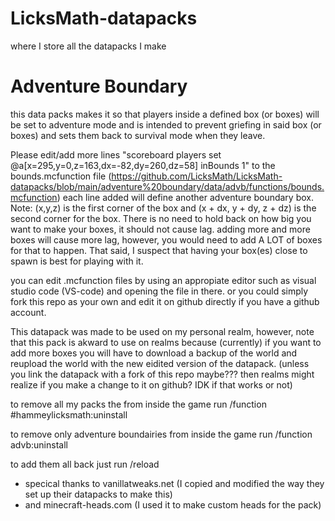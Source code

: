 # LicksMath-datapacks
where I store all the datapacks I make
# Adventure Boundary
this data packs makes it so that players inside a defined box (or boxes) will be set to adventure mode and is intended to prevent griefing in said box (or boxes) and sets them back to survival mode when they leave.

Please edit/add more lines "scoreboard players set @a[x=295,y=0,z=163,dx=-82,dy=260,dz=58] inBounds 1" to the bounds.mcfunction file (https://github.com/LicksMath/LicksMath-datapacks/blob/main/adventure%20boundary/data/advb/functions/bounds.mcfunction) each line added will define another adventure boundary box. Note: (x,y,z) is the first corner of the box and (x + dx, y + dy, z + dz) is the second corner for the box. There is no need to hold back on how big you want to make your boxes, it should not cause lag. adding more and more boxes will cause more lag, however, you would need to add A LOT of boxes for that to happen. That said, I suspect that having your box(es) close to spawn is best for playing with it.

you can edit .mcfunction files by using an appropiate editor such as visual studio code (VS-code) and opening the file in there. or you could simply fork this repo as your own and edit it on github directly if you have a github account. 

This datapack was made to be used on my personal realm, however, note that this pack is akward to use on realms because (currently) if you want to add more boxes you will have to download a backup of the world and reupload the world with the new eidited version of the datapack. (unless you link the datapack with a fork of this repo maybe??? then realms might realize if you make a change to it on github? IDK if that works or not)

to remove all my packs the from inside the game run
/function #hammeylicksmath:uninstall

to remove only adventure boundairies from inside the game run
/function advb:uninstall

to add them all back just run /reload

- specical thanks to vanillatweaks.net (I copied and modified the way they set up their datapacks to make this)
- and minecraft-heads.com (I used it to make custom heads for the pack)
